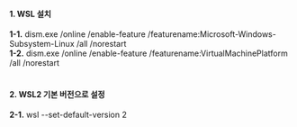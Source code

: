 #### **1. WSL 설치**<br>
**1-1.** dism.exe /online /enable-feature /featurename:Microsoft-Windows-Subsystem-Linux /all /norestart<br>
**1-2.** dism.exe /online /enable-feature /featurename:VirtualMachinePlatform /all /norestart<br><br>

#### **2. WSL2 기본 버전으로 설정** <br>
**2-1.** wsl --set-default-version 2